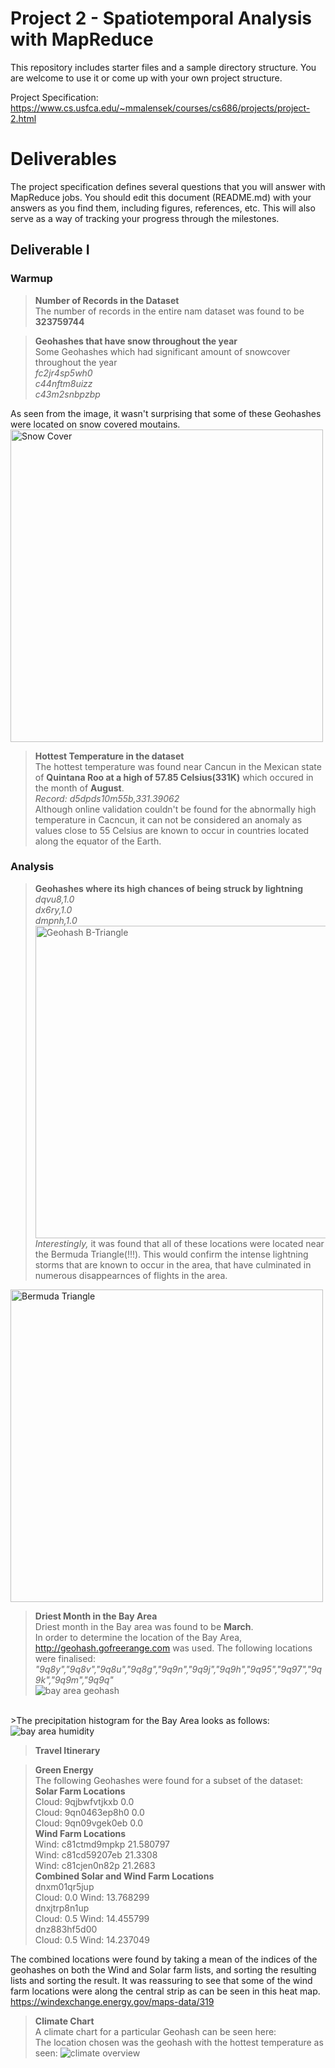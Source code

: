 # Project 2 - Spatiotemporal Analysis with MapReduce

This repository includes starter files and a sample directory structure. You are welcome to use it or come up with your own project structure.

Project Specification: https://www.cs.usfca.edu/~mmalensek/courses/cs686/projects/project-2.html

# Deliverables

The project specification defines several questions that you will answer with MapReduce jobs. You should edit this document (README.md) with your answers as you find them, including figures, references, etc. This will also serve as a way of tracking your progress through the milestones.

## Deliverable I

<h3>Warmup</h3>

><b>Number of Records in the Dataset</b><br>
The number of records in the entire nam dataset was found to be <b>323759744</b>

><b>Geohashes that have snow throughout the year</b><br>
Some Geohashes which had significant amount of snowcover throughout the year<br>
*fc2jr4sp5wh0*<br>
*c44nftm8uizz*<br>
*c43m2snbpzbp*<br>

As seen from the image, it wasn't surprising that some of these Geohashes were located on snow covered moutains.<br>
<img src="https://github.com/cs686-bigdata/p2-cmattey/blob/master/images/Screen%20Shot%202017-11-13%20at%205.54.16%20PM.png" alt="Snow Cover" width="500" height="500">
><b>Hottest Temperature in the dataset</b><br>
The hottest temperature was found near Cancun in the Mexican state of **Quintana Roo at a high of 57.85 Celsius(331K)** which occured in the month of **August**.<br> *Record: d5dpds10m55b,331.39062*<br>
Although online validation couldn't be found for the abnormally high temperature in Cacncun, it can not be considered an anomaly as values close to 55 Celsius are known to occur in countries located along the equator of the Earth.

### Analysis
><b> Geohashes where its high chances of being struck by lightning</b><br>
*dqvu8,1.0*<br>
*dx6ry,1.0*<br>
*dmpnh,1.0*<br>
<img src="https://github.com/cs686-bigdata/p2-cmattey/blob/master/images/geo_b_triangle.png" alt="Geohash B-Triangle" width="500" height="500"><br>
*Interestingly,* it was found that all of these locations were located near the Bermuda Triangle(!!!). This would confirm the intense lightning storms that are known to occur in the area, that have culminated in numerous disappearnces of flights in the area.<br>
<img src="https://github.com/cs686-bigdata/p2-cmattey/blob/master/images/b_triangle.png" alt="Bermuda Triangle" width="500" height="500">

><b> Driest Month in the Bay Area</b><br>
Driest month in the Bay area was found to be **March**. <br>
In order to determine the location of the Bay Area, http://geohash.gofreerange.com was used. The following locations were finalised: *"9q8y","9q8v","9q8u","9q8g","9q9n","9q9j","9q9h","9q95","9q97","9q9k","9q9m","9q9q"*<br>
<img src="https://github.com/cs686-bigdata/p2-cmattey/blob/master/images/bay_area_geohash.png" alt="bay area geohash"><br>
<br>
>The precipitation histogram for the Bay Area looks as follows:<br>
<img src="https://github.com/cs686-bigdata/p2-cmattey/blob/master/images/bay_area_humid.png" alt="bay area humidity"><br>

><b> Travel Itinerary </b><br>

><b> Green Energy</b><br>
The following Geohashes were found for a subset of the dataset:<br>
**Solar Farm Locations**<br>
Cloud: 9qjbwfvtjkxb 0.0<br>
Cloud: 9qn0463ep8h0 0.0<br>
Cloud: 9qn09vgek0eb 0.0<br>
**Wind Farm Locations**<br>
Wind: c81ctmd9mpkp 21.580797<br>
Wind: c81cd59207eb 21.3308<br>
Wind: c81cjen0n82p 21.2683<br>
**Combined Solar and Wind Farm Locations**<br>
dnxm01qr5jup<br>
Cloud: 0.0 Wind: 13.768299<br>
dnxjtrp8n1up<br>
Cloud: 0.5 Wind: 14.455799<br>
dnz883hf5d00<br>
Cloud: 0.5 Wind: 14.237049<br>

The combined locations were found by taking a mean of the indices of the geohashes on both the Wind and Solar farm lists, and sorting the resulting lists and sorting the result.
It was reassuring to see that some of the wind farm locations were along the central strip as can be seen in this heat map.<br>
https://windexchange.energy.gov/maps-data/319

><b> Climate Chart</b><br>
A climate chart for a particular Geohash can be seen here:<br>
The location chosen was the geohash with the hottest temperature as seen:
<img src="https://github.com/cs686-bigdata/p2-cmattey/blob/master/images/climate_overview.png" alt="climate overview"><br>

